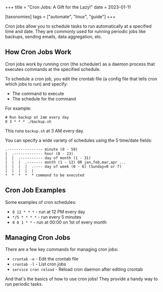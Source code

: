 +++
title = "Cron Jobs: A Gift for the Lazy!"
date = 2023-01-11

[taxonomies]
tags = ["automate", "linux", "guide"]
+++


Cron jobs allow you to schedule tasks to run automatically at a specified time and date. They are commonly used for running periodic jobs like backups, sending emails, data aggregation, etc. 

<!-- more -->

## How Cron Jobs Work

Cron jobs work by running cron (the scheduler) as a daemon process that executes commands at the specified schedule. 

To schedule a cron job, you edit the crontab file (a config file that tells cron which jobs to run) and specify:

- The command to execute
- The schedule for the command

For example:

```
# Run backup at 2am every day
0 3 * * * ./backup.sh
```

This runs `backup.sh` at 3 AM every day.

You can specify a wide variety of schedules using the 5 time/date fields:

```
.---------------- minute (0 - 59) 
|  .------------- hour (0 - 23)
|  |  .---------- day of month (1 - 31)  
|  |  |  .------- month (1 - 12) OR jan,feb,mar,apr ...
|  |  |  |  .---- day of week (0 - 6) (Sunday=0 or 7)
|  |  |  |  |
*  *  *  *  * command to be executed
```

## Cron Job Examples

Some examples of cron schedules:

- `0 12 * * *` - run at 12 PM every day 
- `*/5 * * * *` - run every 5 minutes
- `0 0 1 * *` - run at 00:00 on 1st of every month

## Managing Cron Jobs

There are a few key commands for managing cron jobs:

- `crontab -e` - Edit the crontab file 
- `crontab -l` - List cron jobs
- `service cron reload` - Reload cron daemon after editing crontab

And that's the basics of how to use cron jobs! They provide a handy way to run periodic tasks.